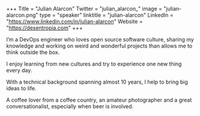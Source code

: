 +++
Title = "Julian Alarcon"
Twitter = "julian_alarcon_"
image = "julian-alarcon.png"
type = "speaker"
linktitle = "julian-alarcon"
LinkedIn = "https://www.linkedin.com/in/julian-alarcon"
Website = "https://desentropia.com"
+++

I’m a DevOps engineer who loves open source software culture, sharing my knowledge and working on weird and wonderful projects than allows me to think outside the box.

I enjoy learning from new cultures and try to experience one new thing every day.

With a technical background spanning almost 10 years, I help to bring big ideas to life.

A coffee lover from a coffee country, an amateur photographer and a great conversationalist, especially when beer is involved.